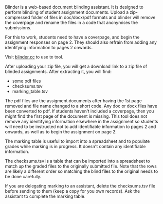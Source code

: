 Blinder is a web-based document blinding assistant. It is designed to perform blinding of student assignment documents. Upload a zip-compressed folder of files in doc/docx/pdf formats and blinder will remove the coverpage and rename the files in a code that anonymises the submissions.

For this to work, students need to have a coverpage, and begin the assignment responses on page 2. They should also refrain from adding any identifying information to pages 2 onwards.

Visit [blinder.cc](http://www.blinder.cc) to use to tool.

After uploading your zip file, you will get a download link to a zip file of blinded assignments. After extracting it, you will find:
- some pdf files
- checksums.tsv
- marking_table.tsv

The pdf files are the assigment documents after having the 1st page removed and
file name changed to a short code. Any doc or docx files have been converted to pdf.
If students haven't included a coverpage, then you might find the first page of the
document is missing. This tool does not 
remove any identifying information elsewhere in the assignment so students will
need to be instructed not to add identifiable information to pages 2 and onwards,
as well as to begin the assignment on page 2.

The marking table is useful to import into a spreadsheet and to populate grades 
while marking is in progress. It doesn't contain any identifiable information.

The checksums.tsv is a table that can be imported into a spreadsheet to match up
the graded files to the originally submitted file. Note that the rows are likely
a different order so matching the blind files to the original needs to be done 
carefully. 

If you are delegating marking to an assistant, delete the checksums.tsv file
before sending to them (keep a copy for you own records). Ask the assistant
to complete the marking table.
